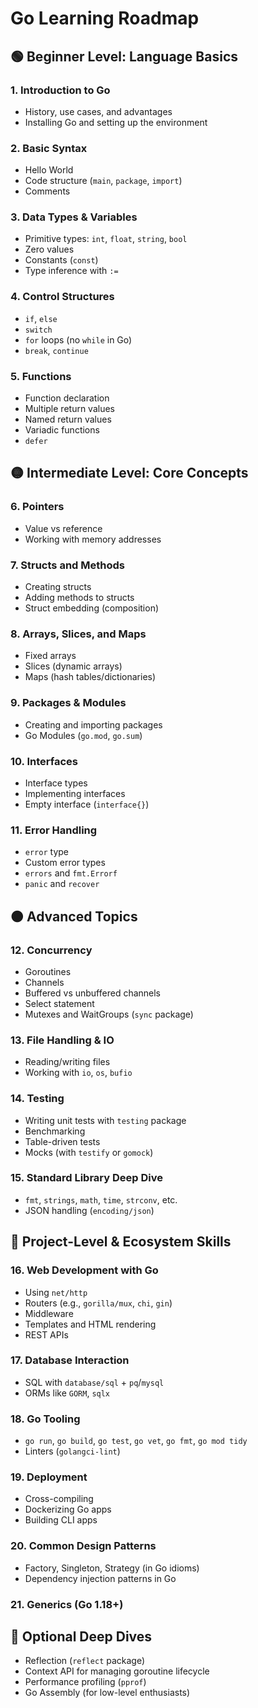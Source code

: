 # Go Learning Roadmap

## 🟢 Beginner Level: Language Basics

### 1. Introduction to Go

* History, use cases, and advantages
* Installing Go and setting up the environment

### 2. Basic Syntax

* Hello World
* Code structure (`main`, `package`, `import`)
* Comments

### 3. Data Types & Variables

* Primitive types: `int`, `float`, `string`, `bool`
* Zero values
* Constants (`const`)
* Type inference with `:=`

### 4. Control Structures

* `if`, `else`
* `switch`
* `for` loops (no `while` in Go)
* `break`, `continue`

### 5. Functions

* Function declaration
* Multiple return values
* Named return values
* Variadic functions
* `defer`

## 🟡 Intermediate Level: Core Concepts

### 6. Pointers

* Value vs reference
* Working with memory addresses

### 7. Structs and Methods

* Creating structs
* Adding methods to structs
* Struct embedding (composition)

### 8. Arrays, Slices, and Maps

* Fixed arrays
* Slices (dynamic arrays)
* Maps (hash tables/dictionaries)

### 9. Packages & Modules

* Creating and importing packages
* Go Modules (`go.mod`, `go.sum`)

### 10. Interfaces

* Interface types
* Implementing interfaces
* Empty interface (`interface{}`)

### 11. Error Handling

* `error` type
* Custom error types
* `errors` and `fmt.Errorf`
* `panic` and `recover`

## 🟠 Advanced Topics

### 12. Concurrency

* Goroutines
* Channels
* Buffered vs unbuffered channels
* Select statement
* Mutexes and WaitGroups (`sync` package)

### 13. File Handling & IO

* Reading/writing files
* Working with `io`, `os`, `bufio`

### 14. Testing

* Writing unit tests with `testing` package
* Benchmarking
* Table-driven tests
* Mocks (with `testify` or `gomock`)

### 15. Standard Library Deep Dive

* `fmt`, `strings`, `math`, `time`, `strconv`, etc.
* JSON handling (`encoding/json`)

## 🔵 Project-Level & Ecosystem Skills

### 16. Web Development with Go

* Using `net/http`
* Routers (e.g., `gorilla/mux`, `chi`, `gin`)
* Middleware
* Templates and HTML rendering
* REST APIs

### 17. Database Interaction

* SQL with `database/sql` + `pq`/`mysql`
* ORMs like `GORM`, `sqlx`

### 18. Go Tooling

* `go run`, `go build`, `go test`, `go vet`, `go fmt`, `go mod tidy`
* Linters (`golangci-lint`)

### 19. Deployment

* Cross-compiling
* Dockerizing Go apps
* Building CLI apps

### 20. Common Design Patterns

* Factory, Singleton, Strategy (in Go idioms)
* Dependency injection patterns in Go

### 21. Generics (Go 1.18+)

## 🧠 Optional Deep Dives

* Reflection (`reflect` package)
* Context API for managing goroutine lifecycle
* Performance profiling (`pprof`)
* Go Assembly (for low-level enthusiasts)
